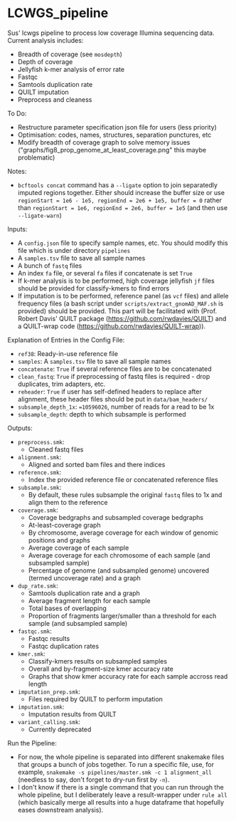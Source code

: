 # LCWGS_pipeline
Sus' lcwgs pipeline to process low coverage Illumina sequencing data. Current analysis includes:
* Breadth of coverage (see `mosdepth`)
* Depth of coverage
* Jellyfish k-mer analysis of error rate
* Fastqc
* Samtools duplication rate
* QUILT imputation
* Preprocess and cleaness

To Do:
* Restructure parameter specification json file for users (less priority)
* Optimisation: codes, names, structures, separation punctures, etc
* Modify breadth of coverage graph to solve memory issues ("graphs/fig8_prop_genome_at_least_coverage.png" this maybe problematic)

Notes:
* `bcftools concat` command has a `--ligate` option to join separatedly imputed regions together. Either should increase the buffer size or use `regionStart = 1e6 - 1e5, regionEnd = 2e6 + 1e5, buffer = 0` rather than `regionStart = 1e6, regionEnd = 2e6, buffer = 1e5` (and then use `--ligate-warn`)

Inputs:
* A `config.json` file to specify sample names, etc. You should modify this file which is under directory `pipelines`
* A `samples.tsv` file to save all sample names
* A bunch of `fastq` files
* An index `fa` file, or several `fa` files if concatenate is set `True`
* If k-mer analysis is to be performed, high coverage jellyfish `jf` files should be provided for classify-kmers to find errors
* If imputation is to be performed, reference panel (as `vcf` files) and allele frequency files (a bash script under `scripts/extract_gnomAD_MAF.sh` is provided) should be provided. This part will be facilitated with (Prof. Robert Davis' QUILT package (https://github.com/rwdavies/QUILT) and a QUILT-wrap code (https://github.com/rwdavies/QUILT-wrap)).

Explanation of Entries in the Config File:
* `ref38`: Ready-in-use reference file
* `samples`: A `samples.tsv` file to save all sample names
* `concatenate`: `True` if several reference files are to be concatenated
* `clean_fastq`: `True` if preprocessing of fastq files is required - drop duplicates, trim adapters, etc.
* `reheader`: `True` if user has self-defined headers to replace after alignment, these header files should be put in `data/bam_headers/`
* `subsample_depth_1x`: `=10596026`, number of reads for a read to be 1x
* `subsample_depth`: depth to which subsample is performed

Outputs:
* `preprocess.smk`: 
    * Cleaned fastq files
* `alignment.smk`:
    * Aligned and sorted bam files and there indices
* `reference.smk`:
    * Index the provided reference file or concatenated reference files
* `subsample.smk`:
    * By default, these rules subsample the original `fastq` files to 1x and align them to the reference
* `coverage.smk`:
    * Coverage bedgraphs and subsampled coverage bedgraphs
    * At-least-coverage graph
    * By chromosome, average coverage for each window of genomic positions and graphs
    * Average coverage of each sample
    * Average coverage for each chromosome of each sample (and subsampled sample)
    * Percentage of genome (and subsampled genome) uncovered (termed uncoverage rate) and a graph
* `dup_rate.smk`:
    * Samtools duplication rate and a graph
    * Average fragment length for each sample
    * Total bases of overlapping
    * Proportion of fragments larger/smaller than a threshold for each sample (and subsampled sample)
* `fastqc.smk`:
    * Fastqc results
    * Fastqc duplication rates
* `kmer.smk`:
    * Classify-kmers results on subsampled samples
    * Overall and by-fragment-size kmer accuracy rate
    * Graphs that show kmer accuracy rate for each sample accross read length
* `imputation_prep.smk`:
    * Files required by QUILT to perform imputation
* `imputation.smk`:
    * Imputation results from QUILT
* `variant_calling.smk`:
    * Currently deprecated

Run the Pipeline:
* For now, the whole pipeline is separated into different snakemake files that groups a bunch of jobs together. To run a specific file, use, for example, `snakemake -s pipelines/master.smk -c 1 alignment_all` (needless to say, don't forget to dry-run first by `-n`).
* I don't know if there is a single command that you can run through the whole pipeline, but I deliberately leave a result-wrapper under `rule all` (which basically merge all results into a huge dataframe that hopefully eases downstream analysis).


